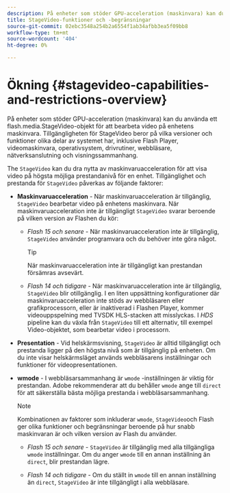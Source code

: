 ```yaml
---
description: På enheter som stöder GPU-acceleration (maskinvara) kan du använda ett flash.media.StageVideo-objekt för att bearbeta video på enhetens maskinvara. Tillgängligheten för StageVideo beror på vilka versioner och funktioner olika delar av systemet har, inklusive Flash Player, videomaskinvara, operativsystem, drivrutiner, webbläsare, nätverksanslutning och visningssammanhang.
title: StageVideo-funktioner och -begränsningar
source-git-commit: 02ebc3548a254b2a6554f1ab34afbb3ea5f09bb8
workflow-type: tm+mt
source-wordcount: '404'
ht-degree: 0%

---
```


# Ökning {#stagevideo-capabilities-and-restrictions-overview}

På enheter som stöder GPU-acceleration (maskinvara) kan du använda ett flash.media.StageVideo-objekt för att bearbeta video på enhetens maskinvara. Tillgängligheten för StageVideo beror på vilka versioner och funktioner olika delar av systemet har, inklusive Flash Player, videomaskinvara, operativsystem, drivrutiner, webbläsare, nätverksanslutning och visningssammanhang.

The `StageVideo` kan du dra nytta av maskinvaruacceleration för att visa video på högsta möjliga prestandanivå för en enhet. Tillgänglighet och prestanda för `StageVideo` påverkas av följande faktorer:

* **Maskinvaruacceleration** - När maskinvaruacceleration är tillgänglig, `StageVideo` bearbetar video på enhetens maskinvara. När maskinvaruacceleration inte är tillgängligt `StageVideo` svarar beroende på vilken version av Flashen du kör:

   * *Flash 15 och senare* - När maskinvaruacceleration inte är tillgänglig, `StageVideo` använder programvara och du behöver inte göra något.

     >[!TIP]
     >
     >När maskinvaruacceleration inte är tillgängligt kan prestandan försämras avsevärt.

   * *Flash 14 och tidigare* - När maskinvaruacceleration inte är tillgänglig, `StageVideo` blir otillgänglig. I en liten uppsättning konfigurationer där maskinvaruacceleration inte stöds av webbläsaren eller grafikprocessorn, eller är inaktiverad i Flashen Player, kommer videouppspelning med TVSDK HLS-stacken att misslyckas. I *HDS* pipeline kan du växla från `StageVideo` till ett alternativ, till exempel Video-objektet, som bearbetar video i processorn.

* **Presentation** - Vid helskärmsvisning, `StageVideo` är alltid tillgängligt och prestanda ligger på den högsta nivå som är tillgänglig på enheten. Om du inte visar helskärmsläget används webbläsarens inställningar och funktioner för videopresentationen.

* **wmode** - I webbläsarsammanhang är `wmode` -inställningen är viktig för prestandan. Adobe rekommenderar att du behåller `wmode` ange till `direct` för att säkerställa bästa möjliga prestanda i webbläsarsammanhang.

  >[!NOTE]
  >
  >Kombinationen av faktorer som inkluderar `wmode`, `StageVideo`och Flash ger olika funktioner och begränsningar beroende på hur snabb maskinvaran är och vilken version av Flash du använder.

   * *Flash 15 och senare* - `StageVideo` är tillgänglig med alla tillgängliga `wmode` inställningar. Om du anger `wmode` till en annan inställning än `direct`, blir prestandan lägre.

   * *Flash 14 och tidigare* - Om du ställt in `wmode` till en annan inställning än `direct`, `StageVideo` är inte tillgängligt i alla webbläsare.
